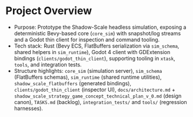 # Project Overview
- Purpose: Prototype the Shadow-Scale headless simulation, exposing a deterministic Bevy-based core (`core_sim`) with snapshot/log streams and a Godot thin client for inspection and command tooling.
- Tech stack: Rust (Bevy ECS, FlatBuffers serialization via `sim_schema`, shared helpers in `sim_runtime`), Godot 4 client with GDExtension bindings (`clients/godot_thin_client`), supporting tooling in `xtask`, `tools`, and integration tests.
- Structure highlights: `core_sim` (simulation server), `sim_schema` (FlatBuffers schemas), `sim_runtime` (shared runtime utilities), `shadow_scale_flatbuffers` (generated bindings), `clients/godot_thin_client` (inspector UI), `docs/architecture.md` + `shadow_scale_strategy_game_concept_technical_plan_v_0.md` (design canon), `TASKS.md` (backlog), `integration_tests/` and `tools/` (regression harnesses).